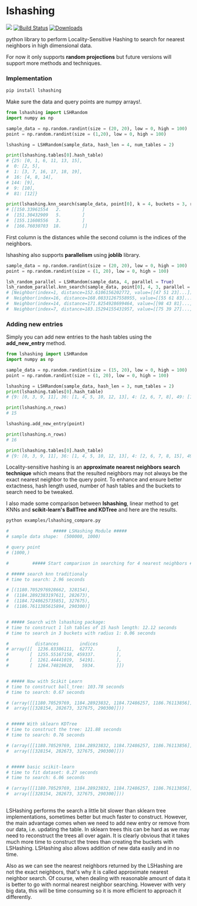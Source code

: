 # lshashing

[![](https://img.shields.io/badge/docs-latest-blue.svg)](https://mnoorfawi.github.io/lshashing/) 
[![Build Status](https://travis-ci.com/MNoorFawi/lshashing.svg?branch=master)](https://travis-ci.com/MNoorFawi/lshashing)
[![Downloads](https://static.pepy.tech/personalized-badge/lshashing?period=total&units=international_system&left_color=grey&right_color=yellowgreen&left_text=Downloads)](https://pepy.tech/project/lshashing)

python library to perform Locality-Sensitive Hashing to search for nearest neighbors in high dimensional data.

For now it only supports **random projections** but future versions will support more methods and techniques.

### Implementation

```bash
pip install lshashing
```
Make sure the data and query points are numpy arrays!.

```python
from lshashing import LSHRandom
import numpy as np

sample_data = np.random.randint(size = (20, 20), low = 0, high = 100)
point = np.random.randint(size = (1,20), low = 0, high = 100)

lshashing = LSHRandom(sample_data, hash_len = 4, num_tables = 2)

print(lshashing.tables[0].hash_table)
# {25: [0, 1, 6, 11, 13, 15], 
#  0: [2, 5], 
#  1: [3, 7, 16, 17, 18, 19], 
#  16: [4, 8, 14], 
# 144: [9], 
#  9: [10], 
#  81: [12]}

print(lshashing.knn_search(sample_data, point[0], k = 4, buckets = 3, radius = 2))
# [[150.33961554   2.        ]
#  [151.30432909   5.        ]
#  [155.11608556   3.        ]
#  [166.76030703  18.        ]]
 ```
First column is the distances while the second column is the indices of the neighbors.

lshashing also supports **parallelism** using **joblib** library.

```python
sample_data = np.random.randint(size = (20, 20), low = 0, high = 100)
point = np.random.randint(size = (1, 20), low = 0, high = 100)

lsh_random_parallel = LSHRandom(sample_data, 4, parallel = True)
lsh_random_parallel.knn_search(sample_data, point[0], 4, 3, parallel = True)
# [Neighbor(index=1, distance=152.6106156202772, value=[[47 51 23]...]),
#  Neighbor(index=16, distance=168.08331267558955, value=[[55 61 83]...]),
#  Neighbor(index=14, distance=171.8254928699464, value=[[98 43 81]...]),
#  Neighbor(index=7, distance=183.15294155431957, value=[[75 39 27]...])]
```


### Adding new entries
Simply you can add new entries to the hash tables using the **add_new_entry** method.

```python
from lshashing import LSHRandom
import numpy as np

sample_data = np.random.randint(size = (15, 20), low = 0, high = 100)
point = np.random.randint(size = (1, 20), low = 0, high = 100)

lshashing = LSHRandom(sample_data, hash_len = 3, num_tables = 2)
print(lshashing.tables[0].hash_table)
# {9: [0, 3, 9, 11], 36: [1, 4, 5, 10, 12, 13], 4: [2, 6, 7, 8], 49: [14]}

print(lshashing.n_rows)
# 15

lshashing.add_new_entry(point)

print(lshashing.n_rows)
# 16

print(lshashing.tables[0].hash_table)
# {9: [0, 3, 9, 11], 36: [1, 4, 5, 10, 12, 13], 4: [2, 6, 7, 8, 15], 49: [14]}
```

Locality-sensitive hashing is an **approximate nearest neighbors search technique** which means that the resulted neighbors may not always be the exact nearest neighbor to the query point.
To enhance and ensure better extactness, hash length used, number of hash tables and the buckets to search need to be tweaked. 

I also made some comparison between **lshashing**, linear method to get KNNs and **scikit-learn's BallTree and KDTree** and here are the results.

```bash
python examples/lshashing_compare.py

#                 ##### LSHashing Module #####
# sample data shape:  (500000, 1000)

# query point
# (1000,)

#         ##### Start comparison in searching for 4 nearest neighbors #####

# ##### search knn traditionaly
# time to search: 2.96 seconds

# [(1180.7052976928662, 328154),
#  (1184.2892383197611, 282673),
#  (1184.7248625735851, 327675),
#  (1186.7611385615894, 290300)]


# ##### Search with lshashing package:
# time to construct 1 lsh tables of 15 hash length: 12.12 seconds
# time to search in 3 buckets with radius 1: 0.06 seconds

#          distances        indices
# array([[  1236.83386111,  62772.        ],
#        [  1255.55167158, 459337.        ],
#        [  1261.44441019,  54191.        ],
#        [  1264.74819628,   5934.        ]])


# ##### Now with Scikit Learn
# time to construct ball_tree: 103.78 seconds
# time to search: 0.67 seconds

# (array([[1180.70529769, 1184.28923832, 1184.72486257, 1186.76113856]]),
#  array([[328154, 282673, 327675, 290300]]))


# ##### With sklearn KDTree
# time to construct the tree: 121.88 seconds
# time to search: 0.76 seconds

# (array([[1180.70529769, 1184.28923832, 1184.72486257, 1186.76113856]]),
#  array([[328154, 282673, 327675, 290300]]))


# ##### basic scikit-learn
# time to fit dataset: 0.27 seconds
# time to search: 6.06 seconds

# (array([[1180.70529769, 1184.28923832, 1184.72486257, 1186.76113856]]),
#  array([[328154, 282673, 327675, 290300]]))
 
```

LSHashing performs the search a little bit slower than sklearn tree implementations, sometimes better but much faster to construct. However, the main advantage comes when we need to add new entry or remove from our data, i.e. updating the table. In sklearn trees this can be hard as we may need to reconstruct the trees all over again. It is clearly obvious that it takes much more time to construct the trees than creating the buckets with LSHashing. LSHashing also allows addition of new data easily and in no time.

Also as we can see the nearest neighbors returned by the LSHashing are not the exact neighbors, that's why it is called approximate nearest neighbor search. Of course, when dealing with reasonable amount of data it is better to go with normal nearest neighbor searching. However with very big data, this will be time consuming so it is more efficient to approach it differently.
